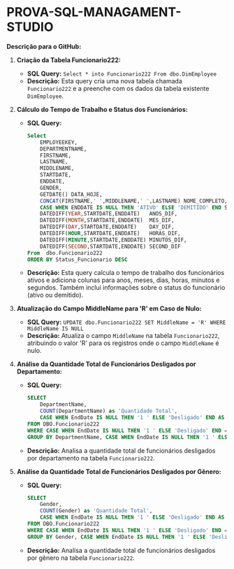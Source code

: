 # PROVA-SQL-MANAGAMENT-STUDIO

**Descrição para o GitHub:**

1. **Criação da Tabela Funcionario222:**
   - **SQL Query:** `Select * into Funcionario222 From dbo.DimEmployee`
   - **Descrição:** Esta query cria uma nova tabela chamada `Funcionario222` e a preenche com os dados da tabela existente `DimEmployee`. 

2. **Cálculo do Tempo de Trabalho e Status dos Funcionários:**
   - **SQL Query:**
     ```sql
     Select 
         EMPLOYEEKEY,
         DEPARTMENTNAME,
         FIRSTNAME,
         LASTNAME,
         MIDDLENAME,
         STARTDATE,
         ENDDATE,
         GENDER,
         GETDATE() DATA_HOJE,
         CONCAT(FIRSTNAME,' ',MIDDLENAME,' ',LASTNAME) NOME_COMPLETO,
         CASE WHEN ENDDATE IS NULL THEN 'ATIVO' ELSE 'DEMITIDO' END STATUS_FUNCIONARIO,
         DATEDIFF(YEAR,STARTDATE,ENDDATE)   ANOS_DIF,
         DATEDIFF(MONTH,STARTDATE,ENDDATE)  MES_DIF,
         DATEDIFF(DAY,STARTDATE,ENDDATE)    DAY_DIF,
         DATEDIFF(HOUR,STARTDATE,ENDDATE)   HORAS_DIF,
         DATEDIFF(MINUTE,STARTDATE,ENDDATE) MINUTOS_DIF,
         DATEDIFF(SECOND,STARTDATE,ENDDATE) SECOND_DIF
     From  dbo.Funcionario222 
     ORDER BY Status_Funcionario DESC
     ```
   - **Descrição:** Esta query calcula o tempo de trabalho dos funcionários ativos e adiciona colunas para anos, meses, dias, horas, minutos e segundos. Também inclui informações sobre o status do funcionário (ativo ou demitido).

3. **Atualização do Campo MiddleName para 'R' em Caso de Nulo:**
   - **SQL Query:** `UPDATE dbo.Funcionario222 SET MiddleName = 'R' WHERE MiddleName IS NULL`
   - **Descrição:** Atualiza o campo `MiddleName` na tabela `Funcionario222`, atribuindo o valor 'R' para os registros onde o campo `MiddleName` é nulo.

4. **Análise da Quantidade Total de Funcionários Desligados por Departamento:**
   - **SQL Query:**
     ```sql
     SELECT 
         DepartmentName,
         COUNT(DepartmentName) as 'Quantidade Total',
         CASE WHEN EndDate IS NULL THEN '1 ' ELSE 'Desligado' END AS FUNC
     FROM DBO.Funcionario222
     WHERE CASE WHEN EndDate IS NULL THEN '1 ' ELSE 'Desligado' END = 'Desligado'
     GROUP BY DepartmentName, CASE WHEN EndDate IS NULL THEN '1 ' ELSE 'Desligado' END
     ```
   - **Descrição:** Analisa a quantidade total de funcionários desligados por departamento na tabela `Funcionario222`.

5. **Análise da Quantidade Total de Funcionários Desligados por Gênero:**
   - **SQL Query:**
     ```sql
     SELECT 
         Gender,
         COUNT(Gender) as 'Quantidade Total',
         CASE WHEN EndDate IS NULL THEN '1 ' ELSE 'Desligado' END AS FUNC
     FROM DBO.Funcionario222
     WHERE CASE WHEN EndDate IS NULL THEN '1 ' ELSE 'Desligado' END = 'Desligado'
     GROUP BY Gender, CASE WHEN EndDate IS NULL THEN '1 ' ELSE 'Desligado' END 
     ```
   - **Descrição:** Analisa a quantidade total de funcionários desligados por gênero na tabela `Funcionario222`.
